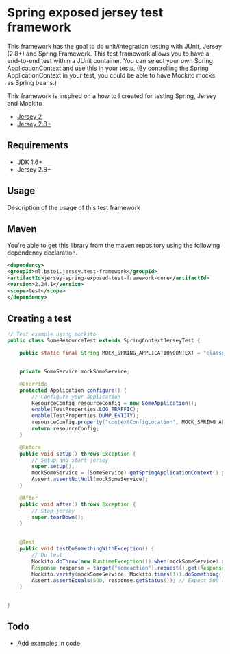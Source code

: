 Spring exposed jersey test framework
====================================

This framework has the goal to do unit/integration testing with JUnit, Jersey (2.8+) and Spring Framework. This test framework
allows you to have a end-to-end test within a JUnit container. You can select your own Spring ApplicationContext and 
use this in your tests. (By controlling the Spring ApplicationContext in your test, you could be able to have Mockito 
mocks as Spring beans.)

This framework is inspired on a how to I created for testing Spring, Jersey and Mockito

- [Jersey 2](https://github.com/Hylke1982/jersey2-spring-test-example/tree/master)
- [Jersey 2.8+](https://github.com/Hylke1982/jersey2-spring-test-example/tree/jersey-2.8)

Requirements
------------

- JDK 1.6+
- Jersey 2.8+

Usage
-----

Description of the usage of this test framework

Maven
-----

You're able to get this library from the maven repository using the following dependency declaration.

```xml
<dependency>
<groupId>nl.bstoi.jersey.test-framework</groupId>
<artifactId>jersey-spring-exposed-test-framework-core</artifactId>
<version>2.24.1</version>
<scope>test</scope>
</dependency>
```

Creating a test
---------------

```java
// Test example using mockito
public class SomeResourceTest extends SpringContextJerseyTest {

    public static final String MOCK_SPRING_APPLICATIONCONTEXT = "classpath:mockApplicationContext.xml";


    private SomeService mockSomeService;

    @Override
    protected Application configure() {
        // Configure your application
        ResourceConfig resourceConfig = new SomeApplication();
        enable(TestProperties.LOG_TRAFFIC);
        enable(TestProperties.DUMP_ENTITY);
        resourceConfig.property("contextConfigLocation", MOCK_SPRING_APPLICATIONCONTEXT); // Set which application context to use
        return resourceConfig;
    }

    @Before
    public void setUp() throws Exception {
        // Setup and start jersey
        super.setUp();
        mockSomeService = (SomeService) getSpringApplicationContext().getBean("someService");
        Assert.assertNotNull(mockSomeService);
    }

    @After
    public void after() throws Exception {
        // Stop jersey
        super.tearDown();
    }
    

    @Test
    public void testDoSomethingWithException() {
        // Do test
        Mockito.doThrow(new RuntimeException()).when(mockSomeService).doSomething();
        Response response = target("someaction").request().get(Response.class);
        Mockito.verify(mockSomeService, Mockito.times(1)).doSomething();  // Validate if doSomething() is called
        Assert.assertEquals(500, response.getStatus()); // Expect 500 when exception is thrown
    }


}
```

Todo
----

- Add examples in code
